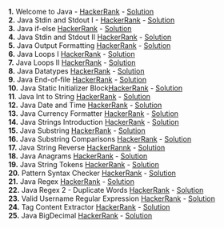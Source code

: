 **1.** Welcome to Java - [HackerRank](https://www.hackerrank.com/challenges/welcome-to-java/) - [Solution](src/introduction/Welcome_to_Java_01/Solution.java)   
**2.** Java Stdin and Stdout I - [HackerRank](https://www.hackerrank.com/challenges/java-stdin-and-stdout-1/) - [Solution](src/introduction/Java_Stdin_and_Stdout_I_02/Solution.java)   
**3.** Java if-else [HackerRank](https://www.hackerrank.com/challenges/java-if-else) - [Solution](src/introduction/java_if_else_03/Solution.java)  
**4.** Java Stdin and Stdout II [HackerRank](https://www.hackerrank.com/challenges/java-stdin-stdout) - [Solution](src/introduction/Java_Stdin_And_Stdout_II_04/Solution.java)  
**5.** Java Output Formatting [HackerRank](https://www.hackerrank.com/challenges/java-output-formatting) - [Solution](src/introduction/Java_Output_Formatting_05/Solution.java)  
**6.** Java Loops I [HackerRank](https://www.hackerrank.com/challenges/java-loops-i) - [Solution](src/introduction/Java_Loops_I_06/Solution.java)  
**7.** Java Loops II [HackerRank](https://www.hackerrank.com/challenges/java-loops) - [Solution](src/introduction/Java_Loops_II_07/Solution.java)  
**8.** Java Datatypes [HackerRank](https://www.hackerrank.com/challenges/java-datatype) - [Solution](src/introduction/Java_Datatypes_08/Solution.java)  
**9.** Java End-of-file [HackerRank](https://www.hackerrank.com/challenges/java-end-of-file) - [Solution](src/introduction/Java_End_of_file_09/Solution.java)  
**10.** Java Static Initializer Block[HackerRank](https://www.hackerrank.com/challenges/java-static-initializer-block) - [Solution](src/introduction/Java_Static_Initializer_Block_10/Solution.java)  
**11**. Java Int to String [HackerRank](https://www.hackerrank.com/challenges/java-int-to-string) - [Solution](src/introduction/Java_Int_to_String_11/Solution.java)  
**12.** Java Date and Time [HackerRank](https://www.hackerrank.com/challenges/java-date-and-time) - [Solution](src/introduction/Java_Date_and_Time_12/Solution.java)  
**13.** Java Currency Formatter [HackerRank](https://www.hackerrank.com/challenges/java-currency-formatter) - [Solution](src/introduction/Java_Currency_Formatter_13/Solution.java)  
**14.** Java Strings Introduction [HackerRank](https://www.hackerrank.com/challenges/java-strings-introduction) - [Solution](src/introduction/Java_Stdin_And_Stdout_II_04/Solution.java)  
**15.** Java Substring [HackerRank](https://www.hackerrank.com/challenges/java-substring) - [Solution](src/introduction/Java_Substring_15/Solution.java)  
**16.** Java Substring Comparisons [HackerRank](https://www.hackerrank.com/challenges/java-string-compare) - [Solution](src/introduction/Java_Substring_Comparisons_16/Solution.java)  
**17.** Java String Reverse [HackerRannk](https://www.hackerrank.com/challenges/java-string-reverse/problem) - [Solution](src/introduction/Java_String_Reverse_17/Solution.java)  
**18.** Java Anagrams [HackerRank](https://www.hackerrank.com/challenges/java-anagrams) - [Solution](src/introduction/Java_Anagrams_18/Solution.java)  
**19.** Java String Tokens [HackerRank](https://www.hackerrank.com/challenges/java-string-tokens) - [Solution](src/introduction/Java_String_Tokens_19/Solution.java)  
**20.** Pattern Syntax Checker [HackerRank](https://www.hackerrank.com/challenges/pattern-syntax-checker) - [Solution](src/introduction/Pattern_Syntax_Checker_20/Solution.java)  
**21.** Java Regex [HackerRank](https://www.hackerrank.com/challenges/java-regex) - [Solution](src/introduction/Java_Regex_21/Solution.java)  
**22.** Java Regex 2 - Duplicate Words [HackerRank](https://www.hackerrank.com/challenges/duplicate-word) - [Solution](src/introduction/Java_Regex_2_Duplicate_Words_22/Solution.java)  
**23.** Valid Username Regular Expression [HackerRank](https://www.hackerrank.com/challenges/valid-username-checker) - [Solution](src/introduction/Valid_Username_Regular_Expression_23/Solution.java)  
**24.** Tag Content Extractor [HackerRank](https://www.hackerrank.com/challenges/tag-content-extractor) - [Solution](src/introduction/Tag_Content_Extractor_24/Solution.java)  
**25.** Java BigDecimal [HackerRank](https://www.hackerrank.com/challenges/java-bigdecimal) - [Solution](src/introduction/Java_BigDecimal_25/Solution.java)